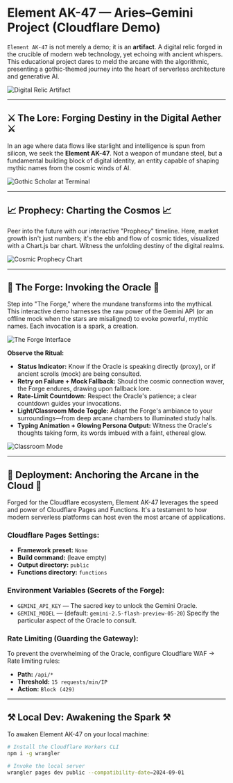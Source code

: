# Element AK-47 — Aries–Gemini Project (Cloudflare Demo)

`Element AK-47` is not merely a demo; it is an **artifact**. A digital relic forged in the crucible of modern web technology, yet echoing with ancient whispers. This educational project dares to meld the arcane with the algorithmic, presenting a gothic-themed journey into the heart of serverless architecture and generative AI.

![Digital Relic Artifact](/images/unnamed.png)

---

## ⚔️ The Lore: Forging Destiny in the Digital Aether ⚔️

In an age where data flows like starlight and intelligence is spun from silicon, we seek the **Element AK-47**. Not a weapon of mundane steel, but a fundamental building block of digital identity, an entity capable of shaping mythic names from the cosmic winds of AI.

![Gothic Scholar at Terminal](/images/unnamed%20(4).png)

---

## 📈 Prophecy: Charting the Cosmos 📈

Peer into the future with our interactive "Prophecy" timeline. Here, market growth isn't just numbers; it's the ebb and flow of cosmic tides, visualized with a Chart.js bar chart. Witness the unfolding destiny of the digital realms.

![Cosmic Prophecy Chart](/images/unnamed%20(2).png)

---

## 🔮 The Forge: Invoking the Oracle 🔮

Step into "The Forge," where the mundane transforms into the mythical. This interactive demo harnesses the raw power of the Gemini API (or an offline mock when the stars are misaligned) to evoke powerful, mythic names. Each invocation is a spark, a creation.

![The Forge Interface](/images/unnamed%20(3).png)

**Observe the Ritual:**
- **Status Indicator:** Know if the Oracle is speaking directly (proxy), or if ancient scrolls (mock) are being consulted.
- **Retry on Failure + Mock Fallback:** Should the cosmic connection waver, the Forge endures, drawing upon fallback lore.
- **Rate-Limit Countdown:** Respect the Oracle's patience; a clear countdown guides your invocations.
- **Light/Classroom Mode Toggle:** Adapt the Forge's ambiance to your surroundings—from deep arcane chambers to illuminated study halls.
- **Typing Animation + Glowing Persona Output:** Witness the Oracle's thoughts taking form, its words imbued with a faint, ethereal glow.

![Classroom Mode](/images/unnamed%20(1).png)

---

## 🚀 Deployment: Anchoring the Arcane in the Cloud 🚀

Forged for the Cloudflare ecosystem, Element AK-47 leverages the speed and power of Cloudflare Pages and Functions. It's a testament to how modern serverless platforms can host even the most arcane of applications.

### Cloudflare Pages Settings:
- **Framework preset:** `None`
- **Build command:** (leave empty)
- **Output directory:** `public`
- **Functions directory:** `functions`

### Environment Variables (Secrets of the Forge):
- `GEMINI_API_KEY` — The sacred key to unlock the Gemini Oracle.
- `GEMINI_MODEL` — (default: `gemini-2.5-flash-preview-05-20`) Specify the particular aspect of the Oracle to consult.

### Rate Limiting (Guarding the Gateway):
To prevent the overwhelming of the Oracle, configure Cloudflare WAF → Rate limiting rules:
- **Path:** `/api/*`
- **Threshold:** `15 requests/min/IP`
- **Action:** `Block (429)`

---

## ⚒️ Local Dev: Awakening the Spark ⚒️

To awaken Element AK-47 on your local machine:

```bash
# Install the Cloudflare Workers CLI
npm i -g wrangler

# Invoke the local server
wrangler pages dev public --compatibility-date=2024-09-01
